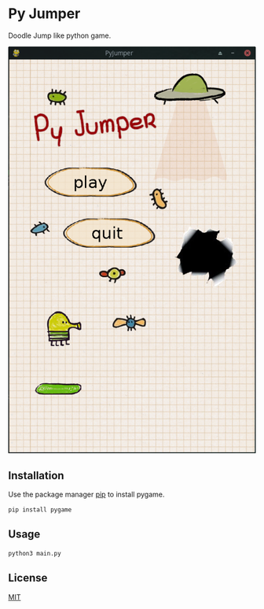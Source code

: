 # Py Jumper

Doodle Jump like python game.

![screenshot](screen.png)

## Installation

Use the package manager [pip](https://pip.pypa.io/en/stable/) to install pygame.

```bash
pip install pygame
```

## Usage

```bash
python3 main.py
```

## License
[MIT](https://choosealicense.com/licenses/mit/)
